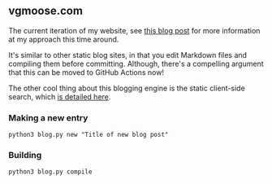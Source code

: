## vgmoose.com
The current iteration of my website, see [this blog post](http://vgmoose.com/blog/reinventing-the-wheel-2989095422/) for more information at my approach this time around.

It's similar to other static blog sites, in that you edit Markdown files and compiling them before committing. Although, there's a compelling argument that this can be moved to GitHub Actions now!

The other cool thing about this blogging engine is the static client-side search, which [is detailed here](https://vgmoose.com/blog/implementing-a-static-blog-search-clientside-in-js-6629164446/).

### Making a new entry
```
python3 blog.py new "Title of new blog post"
```

### Building
```
python3 blog.py compile
```
